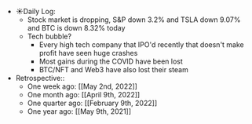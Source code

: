 - ☀️Daily Log:
    - Stock market is dropping, S&P down 3.2% and TSLA down 9.07% and BTC is down 8.32% today
    - Tech bubble?
        - Every high tech company that IPO'd recently that doesn't make profit have seen huge crashes
        - Most gains during the COVID have been lost
        - BTC/NFT and Web3 have also lost their steam
- Retrospective::
    - One week ago: [[May 2nd, 2022]]
    - One month ago: [[April 9th, 2022]]
    - One quarter ago: [[February 9th, 2022]]
    - One year ago: [[May 9th, 2021]]

